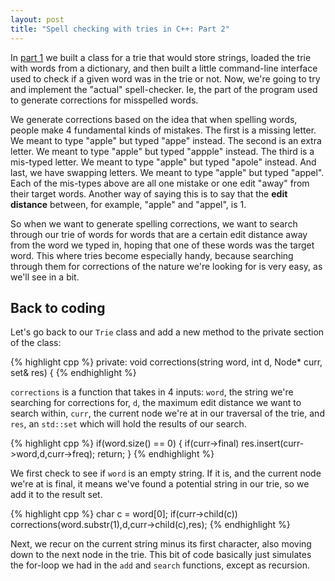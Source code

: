 ```yaml
---
layout: post
title: "Spell checking with tries in C++: Part 2"
---
```

In [part 1](/blog/spell-checking-part-1) we built a class for a trie that would store strings, loaded the trie with words from a dictionary, and then built a little command-line interface used to check if a given word was in the trie or not. Now, we're going to try and implement the "actual" spell-checker. Ie, the part of the program used to generate corrections for misspelled words.

We generate corrections based on the idea that when spelling words, people make 4 fundamental kinds of mistakes. The first is a missing letter. We meant to type "apple" but typed "appe" instead. The second is an extra letter. We meant to type "apple" but typed "appple" instead. The third is a mis-typed letter. We meant to type "apple" but typed "apole" instead. And last, we have swapping letters. We meant to type "apple" but typed "appel". Each of the mis-types above are all one mistake or one edit "away" from their target words. Another way of saying this is to say that the **edit distance** between, for example, "apple" and "appel", is 1.

So when we want to generate spelling corrections, we want to search through our trie of words for words that are a certain edit distance away from the word we typed in, hoping that one of these words was the target word. This where tries become especially handy, because searching through them for corrections of the nature we're looking for is very easy, as we'll see in a bit.

## Back to coding

Let's go back to our `Trie` class and add a new method to the private section of the class:

{% highlight cpp %}
private:
  void corrections(string word, int d, Node* curr, set<string>& res)
  {
{% endhighlight %}

`corrections` is a function that takes in 4 inputs: `word`, the string we're searching for corrections for, `d`, the maximum edit distance we want to search within, `curr`, the current node we're at in our traversal of the trie, and `res`, an `std::set` which will hold the results of our search.


{% highlight cpp %}
if(word.size() == 0)
{
  if(curr->final)
    res.insert(curr->word,d,curr->freq);
  return;
}
{% endhighlight %}

We first check to see if `word` is an empty string. If it is, and the current node we're at is final, it means we've found a potential string in our trie, so we add it to the result set.

{% highlight cpp %}
char c = word[0];
if(curr->child(c))
  corrections(word.substr(1),d,curr->child(c),res);
{% endhighlight %}

Next, we recur on the current string minus its first character, also moving down to the next node in the trie. This bit of code basically just simulates the for-loop we had in the `add` and `search` functions, except as recursion.
